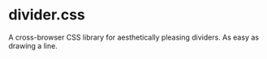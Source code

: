 # divider.css
A cross-browser CSS library for aesthetically pleasing dividers. As easy as drawing a line.
